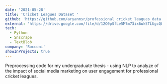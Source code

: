 ```yaml
---
date: '2021-05-28'
title: 'Cricket Leagues Dataset '
github: 'https://github.com/aryanmsr/professional_cricket_leagues_data'
external: 'https://drive.google.com/file/d/12O0pSfLe5M7m73ix6uk5TLUgcQOVHulS/view'
tech:
  - Python
  - Snscrape
  - TextBlob
company: 'Bocconi'
showInProjects: true
---
```


Preprocessing code for my undergraduate thesis - using NLP to analyze of the impact of social media marketing on user engagement for professional cricket leagues.


